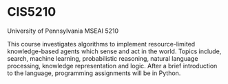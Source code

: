 # CIS5210
University of Pennsylvania MSEAI 5210


This course investigates algorithms to implement resource-limited knowledge-based agents which
sense and act in the world. Topics include, search, machine learning, probabilistic reasoning, natural
language processing, knowledge representation and logic. After a brief introduction to the language,
programming assignments will be in Python.

